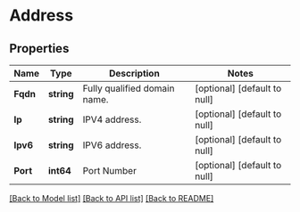 # Address

## Properties
Name | Type | Description | Notes
------------ | ------------- | ------------- | -------------
**Fqdn** | **string** | Fully qualified domain name. | [optional] [default to null]
**Ip** | **string** | IPV4 address. | [optional] [default to null]
**Ipv6** | **string** | IPV6 address. | [optional] [default to null]
**Port** | **int64** | Port Number | [optional] [default to null]

[[Back to Model list]](../README.md#documentation-for-models) [[Back to API list]](../README.md#documentation-for-api-endpoints) [[Back to README]](../README.md)
